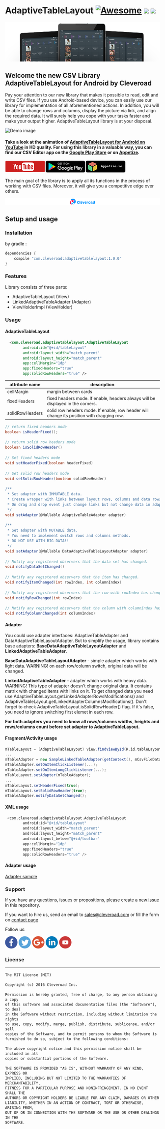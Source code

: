 # AdaptiveTableLayout [![Awesome](https://cdn.rawgit.com/sindresorhus/awesome/d7305f38d29fed78fa85652e3a63e154dd8e8829/media/badge.svg)](https://github.com/sindresorhus/awesome) <img src="https://www.cleveroad.com/public/comercial/label-android.svg" height="19"> <a href="https://www.cleveroad.com/?utm_source=github&utm_medium=label&utm_campaign=contacts"><img src="https://www.cleveroad.com/public/comercial/label-cleveroad.svg" height="19"></a>
![Header image](/images/header.png)

## Welcome the new CSV Library AdaptiveTableLayout for Android by Cleveroad

Pay your attention to our new library that makes it possible to read, edit and write CSV files. If you use Android-based device, you can easily use our library for implementation of all aforementioned actions. In addition, you will be able to change rows and columns, display the picture via link, and align the required data. It will surely help you cope with your tasks faster and make your output higher. AdaptiveTableLayout library is at your disposal.

![Demo image](/images/demo.gif)

#### Take a look at the animation of <strong><a target="_blank" href="https://www.youtube.com/watch?v=YTwpEPIlhuE">AdaptiveTableLayout for Android on YouTube</a></strong> in HD quality. For using this library in a valuable way, you can find our CSV Editor app on the <a target="_blank"  href="https://play.google.com/store/apps/details?id=com.cleveroad.tablelayout">Google Play Store</a> or on <a target="_blank"  href="https://appetize.io/app/wgacjavwr57fec241bq802gzcg?device=nexus5&scale=75&orientation=portrait&osVersion=7.0">Appetize</a>.
[![Awesome](/images/youtube.png)](https://www.youtube.com/watch?v=YTwpEPIlhuE)[![Awesome](/images/google-play.png)](https://play.google.com/store/apps/details?id=com.cleveroad.tablelayout)[![Awesome](/images/appertize.png)](https://appetize.io/app/wgacjavwr57fec241bq802gzcg?device=nexus5&scale=75&orientation=portrait&osVersion=7.0)

The main goal of the library is to apply all its functions in the process of working with CSV files. Moreover, it will give you a competitive edge over others. 

[![Awesome](/images/logo-footer.png)](https://www.cleveroad.com/?utm_source=github&utm_medium=label&utm_campaign=contacts)
<br/>
## Setup and usage
### Installation
by gradle : 
```groovy
dependencies {
    compile "com.cleveroad:adaptivetablelayout:1.0.0"
}
```
### Features ###
Library consists of three parts:
- AdaptiveTableLayout (View)
- LinkedAdaptiveTableAdapter (Adapter)
- ViewHolderImpl (ViewHolder)

### Usage ###
#### AdaptiveTableLayout ####
```XML
  <com.cleveroad.adaptivetablelayout.AdaptiveTableLayout
        android:id="@+id/tableLayout"
        android:layout_width="match_parent"
        android:layout_height="match_parent"      
        app:cellMargin="1dp"
        app:fixedHeaders="true"
        app:solidRowHeaders="true" />
```
|  attribute name | description |
|---|---|
| cellMargin  | margin between cards |
| fixedHeaders  | fixed headers mode. If enable, headers always will be displayed in the corners. |
| solidRowHeaders  | solid row headers mode. If enable, row header will change its position with dragging row. |

```groovy
// return fixed headers mode
boolean isHeaderFixed(); 

// return solid row headers mode
boolean isSolidRowHeader()

// Set fixed headers mode
void setHeaderFixed(boolean headerFixed)

// Set solid row headers mode
void setSolidRowHeader(boolean solidRowHeader)

/**
 * Set adapter with IMMUTABLE data.
 * Create wrapper with links between layout rows, columns and data rows, columns.
 * On drag and drop event just change links but not change data in adapter.
 */
void setAdapter(@Nullable AdaptiveTableAdapter adapter)

/**
 * Set adapter with MUTABLE data.
 * You need to implement switch rows and columns methods.    
 * DO NOT USE WITH BIG DATA!!
 */
void setAdapter(@Nullable DataAdaptiveTableLayoutAdapter adapter)

// Notify any registered observers that the data set has changed.
void notifyDataSetChanged()

// Notify any registered observers that the item has changed.
void notifyItemChanged(int rowIndex, int columnIndex)

// Notify any registered observers that the row with rowIndex has changed.
void notifyRowChanged(int rowIndex)

// Notify any registered observers that the column with columnIndex has changed.
void notifyColumnChanged(int columnIndex)
```
#### Adapter ####
You could use adapter interfaces: AdaptiveTableAdapter and DataAdaptiveTableLayoutAdapter. But to simplify the usage, library contains base adapters: <b>BaseDataAdaptiveTableLayoutAdapter</b> and <b>LinkedAdaptiveTableAdapter</b>.

<b>BaseDataAdaptiveTableLayoutAdapter</b> - simple adapter which works with light data. WARNING! on each row/column switch, original data will be changed. 

<b>LinkedAdaptiveTableAdapter</b> - adapter which works with heavy data. WARNING! This type of adapter doesn't change original data. It contains matrix with changed items with links on it. To get changed data you need use AdaptiveTableLayout.getLinkedAdapterRowsModifications() and AdaptiveTableLayout.getLinkedAdapterColumnsModifications().
Don't forget to check AdaptiveTableLayout.isSolidRowHeader() flag. If it's false, you need to ignore switching first elemet in each row.

<b>For both adapters you need to know all rows/columns widths, heights and rows/columns count before set adapter to AdaptiveTableLayout.</b>
#### Fragment/Activity usage ####
```groovy
mTableLayout = (AdaptiveTableLayout) view.findViewById(R.id.tableLayout);
...
mTableAdapter = new SampleLinkedTableAdapter(getContext(), mCsvFileDataSource);
mTableAdapter.setOnItemClickListener(...);
mTableAdapter.setOnItemLongClickListener(...);
mTableLayout.setAdapter(mTableAdapter);
...
mTableLayout.setHeaderFixed(true);
mTableLayout.setSolidRowHeader(true);
mTableAdapter.notifyDataSetChanged();
```
#### XML usage ####
```groovy
 <com.cleveroad.adaptivetablelayout.AdaptiveTableLayout
        android:id="@+id/tableLayout"
        android:layout_width="match_parent"
        android:layout_height="match_parent"
        android:layout_below="@+id/toolbar"
        app:cellMargin="1dp"
        app:fixedHeaders="true"
        app:solidRowHeaders="true" />
```
#### Adapter usage ####
<a href="sample/src/main/java/com/cleveroad/sample/adapter/SampleLinkedTableAdapter.java"> Adapter sample </a>

### Support ###
If you have any questions, issues or propositions, please create a <a href="../../issues/new">new issue</a> in this repository.

If you want to hire us, send an email to sales@cleveroad.com or fill the form on <a href="https://www.cleveroad.com/contact">contact page</a>

Follow us:

[![Awesome](/images/social/facebook.png)](https://www.facebook.com/cleveroadinc/)   [![Awesome](/images/social/twitter.png)](https://twitter.com/cleveroadinc)   [![Awesome](/images/social/google.png)](https://plus.google.com/+CleveroadInc)   [![Awesome](/images/social/linkedin.png)](https://www.linkedin.com/company/cleveroad-inc-)   [![Awesome](/images/social/youtube.png)](https://www.youtube.com/channel/UCFNHnq1sEtLiy0YCRHG2Vaw)
<br/>
### License ###
* * *
    The MIT License (MIT)
    
    Copyright (c) 2016 Cleveroad Inc.
    
    Permission is hereby granted, free of charge, to any person obtaining a copy
    of this software and associated documentation files (the "Software"), to deal
    in the Software without restriction, including without limitation the rights
    to use, copy, modify, merge, publish, distribute, sublicense, and/or sell
    copies of the Software, and to permit persons to whom the Software is
    furnished to do so, subject to the following conditions:
    
    The above copyright notice and this permission notice shall be included in all
    copies or substantial portions of the Software.
    
    THE SOFTWARE IS PROVIDED "AS IS", WITHOUT WARRANTY OF ANY KIND, EXPRESS OR
    IMPLIED, INCLUDING BUT NOT LIMITED TO THE WARRANTIES OF MERCHANTABILITY,
    FITNESS FOR A PARTICULAR PURPOSE AND NONINFRINGEMENT. IN NO EVENT SHALL THE
    AUTHORS OR COPYRIGHT HOLDERS BE LIABLE FOR ANY CLAIM, DAMAGES OR OTHER
    LIABILITY, WHETHER IN AN ACTION OF CONTRACT, TORT OR OTHERWISE, ARISING FROM,
    OUT OF OR IN CONNECTION WITH THE SOFTWARE OR THE USE OR OTHER DEALINGS IN THE
    SOFTWARE.

